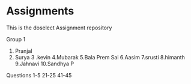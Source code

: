 # Assignments
This is the doselect Assignment repository


Group 1
1. Pranjal 
2. Surya
3 .kevin
4.Mubarak
5.Bala Prem Sai
6.Aasim
7.srusti
8.himanth
9.Jahnavi
10.Sandhya P

Questions
1-5
21-25
41-45
